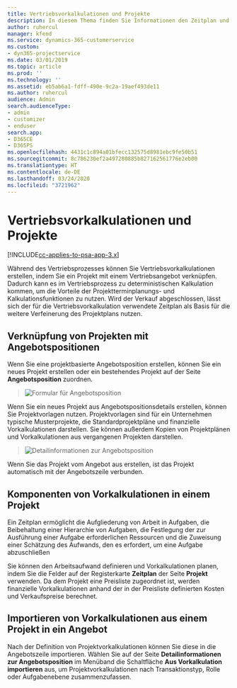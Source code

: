 ```yaml
---
title: Vertriebsvorkalkulationen und Projekte
description: In diesem Thema finden Sie Informationen den Zeitplan und die Schätzungen im Vertriebsprozess zu Ihrem Vorteil nutzen.
author: ruhercul
manager: kfend
ms.service: dynamics-365-customerservice
ms.custom:
- dyn365-projectservice
ms.date: 03/01/2019
ms.topic: article
ms.prod: ''
ms.technology: ''
ms.assetid: eb5ab6a1-fdff-490e-9c2a-19aef493de11
ms.author: ruhercul
audience: Admin
search.audienceType:
- admin
- customizer
- enduser
search.app:
- D365CE
- D365PS
ms.openlocfilehash: 4431c1c894a01bfecc132575d8981ebc9fe50b51
ms.sourcegitcommit: 8c786230ef2a497280885b827162561776e2eb00
ms.translationtype: HT
ms.contentlocale: de-DE
ms.lasthandoff: 03/24/2020
ms.locfileid: "3721962"
---
```

# <a name="sales-estimates-and-projects"></a>Vertriebsvorkalkulationen und Projekte

[!INCLUDE[cc-applies-to-psa-app-3.x](../includes/cc-applies-to-psa-app-3x.md)]

Während des Vertriebsprozesses können Sie Vertriebsvorkalkulationen erstellen, indem Sie ein Projekt mit einem Vertriebsangebot verknüpfen. Dadurch kann es im Vertriebsprozess zu deterministischen Kalkulation kommen, um die Vorteile der Projektterminplanungs- und Kalkulationsfunktionen zu nutzen. Wird der Verkauf abgeschlossen, lässt sich der für die Vertriebsvorkalkulation verwendete Zeitplan als Basis für die weitere Verfeinerung des Projektplans nutzen.

## <a name="linking-a-project-to-a-quote-line"></a>Verknüpfung von Projekten mit Angebotspositionen

Wenn Sie eine projektbasierte Angebotsposition erstellen, können Sie ein neues Projekt erstellen oder ein bestehendes Projekt auf der Seite **Angebotsposition** zuordnen. 

> ![Formular für Angebotsposition](media/project-8.png)
 
Wenn Sie ein neues Projekt aus Angebotspositionsdetails erstellen, können Sie Projektvorlagen nutzen. Projektvorlagen sind für ein Unternehmen typische Musterprojekte, die Standardprojektpläne und finanzielle Vorkalkulationen darstellen. Sie können außerdem Kopien von Projektplänen und Vorkalkulationen aus vergangenen Projekten darstellen.

> ![Detailinformationen zur Angebotsposition](media/project-9.png)
  
Wenn Sie das Projekt vom Angebot aus erstellen, ist das Projekt automatisch mit der Angebotszeile verbunden.

## <a name="components-of-estimates-in-a-project"></a>Komponenten von Vorkalkulationen in einem Projekt

Ein Zeitplan ermöglicht die Aufgliederung von Arbeit in Aufgaben, die Beibehaltung einer Hierarchie von Aufgaben, die Festlegung der zur Ausführung einer Aufgabe erforderlichen Ressourcen und die Zuweisung einer Schätzung des Aufwands, den es erfordert, um eine Aufgabe abzuschließen

Sie können den Arbeitsaufwand definieren und Vorkalkulationen planen, indem Sie die Felder auf der Registerkarte **Zeitplan** der Seite **Projekt** verwenden. Da dem Projekt eine Preisliste zugeordnet ist, werden finanzielle Vorkalkulationen anhand der in der Preisliste definierten Kosten und Verkaufspreise berechnet.

## <a name="importing-estimates-from-a-project-into-a-quote"></a>Importieren von Vorkalkulationen aus einem Projekt in ein Angebot

Nach der Definition von Projektvorkalkulationen können Sie diese in die Angebotszeile importieren. Wählen Sie auf der Seite **Detailinformationen zur Angebotsposition** im Menüband die Schaltfläche **Aus Vorkalkulation importieren** aus, um Projektvorkalkulationen nach Transaktionstyp, Rolle oder Aufgabenebene zusammenzufassen.
